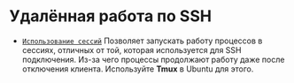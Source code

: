 # Удалённая работа по SSH

* [`Использование сессий`](https://1cloud.ru/help/linux/tmux_help) Позволяет запускать работу процессов в сессиях, отличных от той, которая используется для SSH подключения. Из-за чего процессы продолжают работу даже после отключения клиента. Используйте **Tmux** в Ubuntu для этого.
